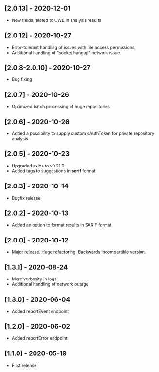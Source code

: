 ## [2.0.13] - 2020-12-01
- New fields related to CWE in analysis results

## [2.0.12] - 2020-10-27
- Error-tolerant handling of issues with file access permissions
- Additional handling of "socket hangup" network issue

## [2.0.8-2.0.10] - 2020-10-27
- Bug fixing

## [2.0.7] - 2020-10-26
- Optimized batch processing of huge repositories

## [2.0.6] - 2020-10-26
- Added a possibility to supply custom oAuthToken for private repository analysis

## [2.0.5] - 2020-10-23
- Upgraded axios to v0.21.0
- Added tags to suggestions in __serif__ format

## [2.0.3] - 2020-10-14
- Bugfix release

## [2.0.2] - 2020-10-13
- Added an option to format results in SARIF format

## [2.0.0] - 2020-10-12
- Major release. Huge refactoring. Backwards incompartible version.

## [1.3.1] - 2020-08-24
- More verbosity in logs
- Additional handling of network outage

## [1.3.0] - 2020-06-04
- Added reportEvent endpoint

## [1.2.0] - 2020-06-02
- Added reportError endpoint

## [1.1.0] - 2020-05-19
- First release
